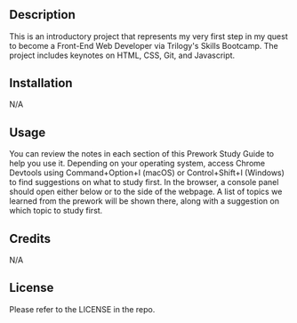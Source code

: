 # <PREWORK STUDY GUIDE WEBPAGE>

## Description

This is an introductory project that represents my very first step in my quest to become a Front-End Web Developer via Trilogy's Skills Bootcamp. The project includes keynotes on HTML, CSS, Git, and Javascript.

## Installation

N/A

## Usage


You can review the notes in each section of this Prework Study Guide to help you use it. Depending on your operating system, access Chrome Devtools using Command+Option+I (macOS) or Control+Shift+I (Windows) to find suggestions on what to study first. In the browser, a console panel should open either below or to the side of the webpage. A list of topics we learned from the prework will be shown there, along with a suggestion on which topic to study first.

## Credits

N/A

## License

Please refer to the LICENSE in the repo.
